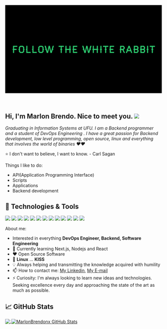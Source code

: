

<img src="assets/Follow-the-White-Rabbit.jpg" alt="Introduction Banner.." style="text-align: center; margin-bottom: 30px; height:500;" />

## Hi, I'm Marlon Brendo. Nice to meet you. <img src="https://raw.githubusercontent.com/MartinHeinz/MartinHeinz/master/wave.gif" width="30px">

*Graduating in Information Systems at UFU. I am a Backend  programmer and a student of DevOps Engineering . I have a great passion for Backend development, low level programming, open source, linux and everything that involves the world of binaries ❤️❤️*

:star: I don't want to believe, I want to know. - Carl Sagan

Things I like to do:

- API(Application Programming Interface)
- Scripts
- Applications
- Backend development



## 🔧 Technologies & Tools

![](https://img.shields.io/badge/OS-Linux-informational?style=flat&logo=linux&logoColor=white&color=2bbc8a)	![](https://img.shields.io/badge/Code-Python-informational?style=flat&logo=python&logoColor=white&color=2bbc8a)	![](https://img.shields.io/badge/Code-JavaScript-informational?style=flat&logo=javascript&logoColor=white&color=2bbc8a) 	![](https://img.shields.io/badge/Shell-Bash-informational?style=flat&logo=gnu-bash&logoColor=white&color=2bbc8a)	![](https://img.shields.io/badge/Tools-Docker-informational?style=flat&logo=docker&logoColor=white&color=2bbc8a)	![](https://img.shields.io/badge/Tools-MySQL-informational?style=flat&logo=MySql&logoColor=white&color=2bbc8a)		![](https://img.shields.io/badge/Code-CSS-informational?style=flat&logo=css3&logoColor=white&color=2bbc8a) 	![](https://img.shields.io/badge/Code-HTML-informational?style=flat&logo=html5&logoColor=white&color=2bbc8a)	![](https://img.shields.io/badge/Code-PHP-informational?style=flat&logo=php&logoColor=white&color=2bbc8a)	![](https://img.shields.io/badge/Code-jquery-informational?style=flat&logo=jquery&logoColor=white&color=2bbc8a)	![](https://img.shields.io/badge/Tools-Apache-informational?style=flat&logo=apache&logoColor=white&color=2bbc8a)	![](https://img.shields.io/badge/Editor-Nano-informational?style=flat&logo=nano&logoColor=white&color=2bbc8a) 	![](https://img.shields.io/badge/Tools-GitHub-informational?style=flat&logo=github&logoColor=white&color=2bbc8a)



About me:

-   Interested in everything **DevOps Engineer, Backend, Software Engineering**
-   :seedling: Currently learning Next.js, Nodejs and React
-   :heart: Open Source Software
-   :penguin: **Linux** ... **KISS**
-   💡 Always helping and transmitting the knowledge acquired with humility
-   📫 How to contact me: [My Linkedin](https://www.linkedin.com/in/marlon-brendo-ramos-204763225/), [My E-mail](mailto:marlonbrendo2013@gmail.com?subject=Olá,%20vim%20do%20teu%20site)
-   ⚡ Curiosity: I'm always looking to learn new ideas and technologies. Seeking excellence every day and approaching the state of the art as much as possible.



## &#x1f4c8; GitHub Stats

<a href="https://github.com/MarlonBrendonx/MarlonBrendonx">
  <img align="center" src="https://github-readme-stats.vercel.app/api/top-langs/?username=MarlonBrendonx&hide=java,html,tex&title_color=ffffff&text_color=c9cacc&icon_color=2bbc8a&bg_color=1d1f21&langs_count=7" />
</a>

<a href="https://github.com/MarlonBrendonx/MarlonBrendonx">
  <img align="center" src="https://github-readme-stats.vercel.app/api?username=MarlonBrendonx&show_icons=true&line_height=27&count_private=true&title_color=ffffff&text_color=c9cacc&icon_color=2bbc8a&bg_color=1d1f21" alt="MarlonBrendonx GitHub Stats" />
</a>

